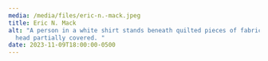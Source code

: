 ```yaml
---
media: /media/files/eric-n.-mack.jpeg
title: Eric N. Mack
alt: "A person in a white shirt stands beneath quilted pieces of fabric, their
  head partially covered. "
date: 2023-11-09T18:00:00-0500
---
```

